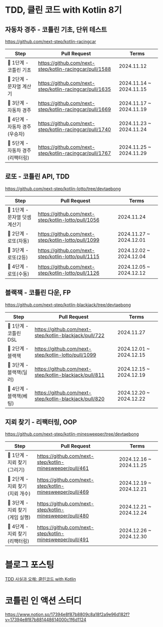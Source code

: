 # TDD, 클린 코드 with Kotlin 8기

## 자동차 경주 - 코틀린 기초, 단위 테스트

https://github.com/next-step/kotlin-racingcar

|      Step         |                 Pull Request                          |   Terms    |
|-------------------|-------------------------------------------------------------|-------------------------------------------------------|
|🚀 1단계 - 코틀린 기초 |https://github.com/next-step/kotlin-racingcar/pull/1588| 2024.11.12 |
|🚀 2단계 - 문자열 계산기|https://github.com/next-step/kotlin-racingcar/pull/1635|2024.11.14 ~ 2024.11.15|
|🚀 3단계 - 자동차 경주 |https://github.com/next-step/kotlin-racingcar/pull/1669|2024.11.17 ~ 2024.11.19|
|🚀 4단계 - 자동차 경주(우승자)|https://github.com/next-step/kotlin-racingcar/pull/1740| 2024.11.23 ~ 2024.11.24 |
|🚀 5단계 - 자동차 경주(리팩터링)|https://github.com/next-step/kotlin-racingcar/pull/1767|2024.11.25 ~ 2024.11.29 |

## 로또 - 코틀린 API, TDD

https://github.com/next-step/kotlin-lotto/tree/devtaebong

|      Step         |                 Pull Request                          |   Terms    |
|-------------------|-------------------------------------------------------------|-------------------------------------------------------|
|🚀 1단계 - 문자열 덧셈 계산기 |https://github.com/next-step/kotlin-lotto/pull/1056| 2024.11.24 |
|🚀 2단계 - 로또(자동) |https://github.com/next-step/kotlin-lotto/pull/1099|2024.11.27 ~ 2024.12.01|
|🚀 3단계 - 로또(2등) |https://github.com/next-step/kotlin-lotto/pull/1115|2024.12.02 ~ 2024.12.04|
|🚀 4단계 - 로또(수동)|https://github.com/next-step/kotlin-lotto/pull/1126|2024.12.05 ~ 2024.12.12|

## 블랙잭 - 코틀린 다운, FP

https://github.com/next-step/kotlin-blackjack/tree/devtaebong

|      Step         |                 Pull Request                          |   Terms    |
|-------------------|-------------------------------------------------------------|-------------------------------------------------------|
|🚀 1단계 - 코틀린 DSL|https://github.com/next-step/kotlin-blackjack/pull/722| 2024.11.27 |
|🚀 2단계 - 블랙잭 |https://github.com/next-step/kotlin-lotto/pull/1099|2024.12.01 ~ 2024.12.15|
|🚀 3단계 - 블랙잭(딜러)|https://github.com/next-step/kotlin-blackjack/pull/811|2024.12.15 ~ 2024.12.19|
|🚀 4단계 - 블랙잭(베팅)|https://github.com/next-step/kotlin-blackjack/pull/820|2024.12.20 ~ 2024.12.22|

## 지뢰 찾기 - 리팩터링, OOP

https://github.com/next-step/kotlin-minesweeper/tree/devtaebong

|      Step         |                 Pull Request                          |   Terms    |
|-------------------|-------------------------------------------------------------|-------------------------------------------------------|
|🚀 1단계 - 지뢰 찾기(그리기)|https://github.com/next-step/kotlin-minesweeper/pull/461| 2024.12.16 ~ 2024.11.25 |
|🚀 2단계 - 지뢰 찾기(지뢰 개수)|https://github.com/next-step/kotlin-minesweeper/pull/469|2024.12.19 ~ 2024.12.21|
|🚀 3단계 - 지뢰 찾기(게임 실행)|https://github.com/next-step/kotlin-minesweeper/pull/480|2024.12.21 ~ 2024.12.24|
|🚀 4단계 - 지뢰 찾기(리팩터링)|https://github.com/next-step/kotlin-minesweeper/pull/491|2024.12.26 ~ 2024.12.30|

# 블로그 포스팅

[TDD 사실과 오해: 클린코드 with Kotlin](https://devtaebong.tistory.com/2)

# 코틀린 인 액션 스터디

https://www.notion.so/17394e8f87b8809c8a18f2a9e96d182f?v=17394e8f87b881448614000c1f6d1124
